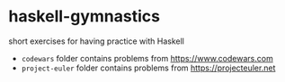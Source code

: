 # haskell-gymnastics
short exercises for having practice with Haskell

* `codewars` folder contains problems from https://www.codewars.com
* `project-euler` folder contains problems from https://projecteuler.net
